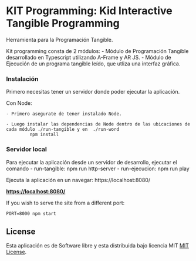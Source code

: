 # KIT Programming: Kid Interactive Tangible Programming

Herramienta para la Programación Tangible.

Kit programming consta de 2 módulos:
    - Módulo de Programación Tangible desarrollado en Typescript utilizando A-Frame y AR JS.
    - Módulo de Ejecución de un programa tangible leído, que utliza una interfaz gráfica.


### Instalación

Primero necesitas tener un servidor donde poder ejecutar la aplicación.

Con Node: 
    
    - Primero asegurate de tener instalado Node.

    - Luego instalar las dependencias de Node dentro de las ubicaciones de cada módulo ./run-tangible y en  ./run-word
             npm install
   

### Servidor local

Para ejecutar la aplicación desde un servidor de desarrollo, ejecutar el comando
    - run-tangible: npm run http-server
    - run-ejecucion: npm run play



Ejecuta la aplicación en un navegar:
    https://localhost:8080/

[__https://localhost:8080/__](https://localhost:8080/)

If you wish to serve the site from a different port:

    PORT=8000 npm start


## License

Esta aplicación es de Software libre y esta distribuida bajo licencia MIT [MIT License](LICENSE).
